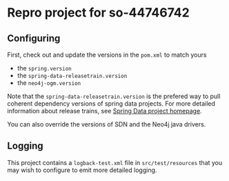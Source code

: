 # Repro project for so-44746742

## Configuring

First, check out and update the versions in the `pom.xml` to match yours

- the `spring.version`
- the `spring-data-releasetrain.version`
- the `neo4j-ogm.version`

Note that the `spring-data-releasetrain.version` is the prefered way to pull coherent dependency versions of spring data projects.
For more detailed information about release trains, see [Spring Data project homepage](http://projects.spring.io/spring-data/).

You can also override the versions of SDN and the Neo4j java drivers.

## Logging

This project contains a `logback-test.xml` file in `src/test/resources` that you
may wish to configure to emit more detailed logging.